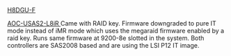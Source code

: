 

[H8DGU-F ](http://www.supermicro.com/Aplus/motherboard/Opteron6000/SR56x0/H8DGU-F.cfm)

[AOC-USAS2-L8iR ](http://www.supermicro.com/products/accessories/addon/AOC-USAS2-L8i.cfm?TYP=I&RAID=Y) Came with RAID key.  Firmware downgraded to pure IT mode instead of iMR mode which uses the megaraid firmware enabled by a raid key.  Runs same firmware at 9200-8e slotted in the system.  Both controllers are SAS2008 based and are using the LSI P12 IT image.